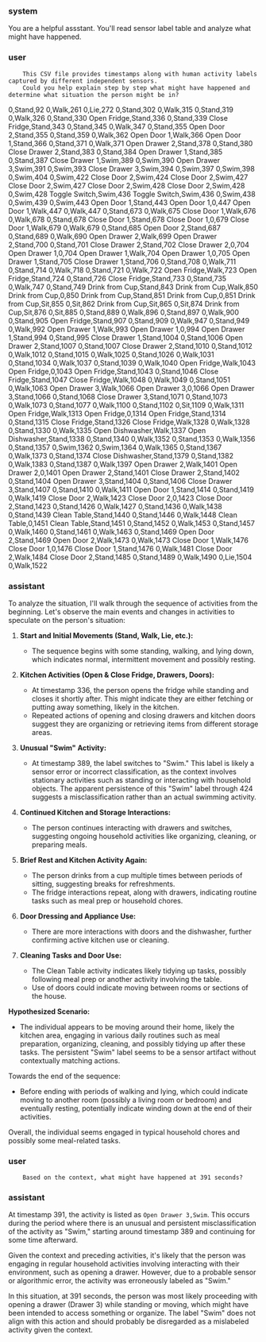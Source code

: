 ### system
You are a helpful assstant. You'll read sensor label table and analyze what might have happened.
### user

        This CSV file provides timestamps along with human activity labels captured by different independent sensors.
        Could you help explain step by step what might have happened and determine what situation the person might be in?
    
0,Stand,92
0,Walk,261
0,Lie,272
0,Stand,302
0,Walk,315
0,Stand,319
0,Walk,326
0,Stand,330
Open Fridge,Stand,336
0,Stand,339
Close Fridge,Stand,343
0,Stand,345
0,Walk,347
0,Stand,355
Open Door 2,Stand,355
0,Stand,359
0,Walk,362
Open Door 1,Walk,366
Open Door 1,Stand,366
0,Stand,371
0,Walk,371
Open Drawer 2,Stand,378
0,Stand,380
Close Drawer 2,Stand,383
0,Stand,384
Open Drawer 1,Stand,385
0,Stand,387
Close Drawer 1,Swim,389
0,Swim,390
Open Drawer 3,Swim,391
0,Swim,393
Close Drawer 3,Swim,394
0,Swim,397
0,Swim,398
0,Swim,404
0,Swim,422
Close Door 2,Swim,424
Close Door 2,Swim,427
Close Door 2,Swim,427
Close Door 2,Swim,428
Close Door 2,Swim,428
0,Swim,428
Toggle Switch,Swim,436
Toggle Switch,Swim,436
0,Swim,438
0,Swim,439
0,Swim,443
Open Door 1,Stand,443
Open Door 1,0,447
Open Door 1,Walk,447
0,Walk,447
0,Stand,673
0,Walk,675
Close Door 1,Walk,676
0,Walk,678
0,Stand,678
Close Door 1,Stand,678
Close Door 1,0,679
Close Door 1,Walk,679
0,Walk,679
0,Stand,685
Open Door 2,Stand,687
0,Stand,689
0,Walk,690
Open Drawer 2,Walk,699
Open Drawer 2,Stand,700
0,Stand,701
Close Drawer 2,Stand,702
Close Drawer 2,0,704
Open Drawer 1,0,704
Open Drawer 1,Walk,704
Open Drawer 1,0,705
Open Drawer 1,Stand,705
Close Drawer 1,Stand,706
0,Stand,708
0,Walk,711
0,Stand,714
0,Walk,718
0,Stand,721
0,Walk,722
Open Fridge,Walk,723
Open Fridge,Stand,724
0,Stand,726
Close Fridge,Stand,733
0,Stand,735
0,Walk,747
0,Stand,749
Drink from Cup,Stand,843
Drink from Cup,Walk,850
Drink from Cup,0,850
Drink from Cup,Stand,851
Drink from Cup,0,851
Drink from Cup,Sit,855
0,Sit,862
Drink from Cup,Sit,865
0,Sit,874
Drink from Cup,Sit,876
0,Sit,885
0,Stand,889
0,Walk,896
0,Stand,897
0,Walk,900
0,Stand,905
Open Fridge,Stand,907
0,Stand,909
0,Walk,947
0,Stand,949
0,Walk,992
Open Drawer 1,Walk,993
Open Drawer 1,0,994
Open Drawer 1,Stand,994
0,Stand,995
Close Drawer 1,Stand,1004
0,Stand,1006
Open Drawer 2,Stand,1007
0,Stand,1007
Close Drawer 2,Stand,1010
0,Stand,1012
0,Walk,1012
0,Stand,1015
0,Walk,1025
0,Stand,1026
0,Walk,1031
0,Stand,1034
0,Walk,1037
0,Stand,1039
0,Walk,1040
Open Fridge,Walk,1043
Open Fridge,0,1043
Open Fridge,Stand,1043
0,Stand,1046
Close Fridge,Stand,1047
Close Fridge,Walk,1048
0,Walk,1049
0,Stand,1051
0,Walk,1063
Open Drawer 3,Walk,1066
Open Drawer 3,0,1066
Open Drawer 3,Stand,1066
0,Stand,1068
Close Drawer 3,Stand,1071
0,Stand,1073
0,Walk,1073
0,Stand,1077
0,Walk,1100
0,Stand,1102
0,Sit,1109
0,Walk,1311
Open Fridge,Walk,1313
Open Fridge,0,1314
Open Fridge,Stand,1314
0,Stand,1315
Close Fridge,Stand,1326
Close Fridge,Walk,1328
0,Walk,1328
0,Stand,1330
0,Walk,1335
Open Dishwasher,Walk,1337
Open Dishwasher,Stand,1338
0,Stand,1340
0,Walk,1352
0,Stand,1353
0,Walk,1356
0,Stand,1357
0,Swim,1362
0,Swim,1364
0,Walk,1365
0,Stand,1367
0,Walk,1373
0,Stand,1374
Close Dishwasher,Stand,1379
0,Stand,1382
0,Walk,1383
0,Stand,1387
0,Walk,1397
Open Drawer 2,Walk,1401
Open Drawer 2,0,1401
Open Drawer 2,Stand,1401
Close Drawer 2,Stand,1402
0,Stand,1404
Open Drawer 3,Stand,1404
0,Stand,1406
Close Drawer 3,Stand,1407
0,Stand,1410
0,Walk,1411
Open Door 1,Stand,1414
0,Stand,1419
0,Walk,1419
Close Door 2,Walk,1423
Close Door 2,0,1423
Close Door 2,Stand,1423
0,Stand,1426
0,Walk,1427
0,Stand,1436
0,Walk,1438
0,Stand,1439
Clean Table,Stand,1440
0,Stand,1446
0,Walk,1448
Clean Table,0,1451
Clean Table,Stand,1451
0,Stand,1452
0,Walk,1453
0,Stand,1457
0,Walk,1460
0,Stand,1461
0,Walk,1463
0,Stand,1469
Open Door 2,Stand,1469
Open Door 2,Walk,1473
0,Walk,1473
Close Door 1,Walk,1476
Close Door 1,0,1476
Close Door 1,Stand,1476
0,Walk,1481
Close Door 2,Walk,1484
Close Door 2,Stand,1485
0,Stand,1489
0,Walk,1490
0,Lie,1504
0,Walk,1522

### assistant
To analyze the situation, I'll walk through the sequence of activities from the beginning. Let's observe the main events and changes in activities to speculate on the person's situation:

1. **Start and Initial Movements (Stand, Walk, Lie, etc.):**
   - The sequence begins with some standing, walking, and lying down, which indicates normal, intermittent movement and possibly resting.

2. **Kitchen Activities (Open & Close Fridge, Drawers, Doors):**
   - At timestamp 336, the person opens the fridge while standing and closes it shortly after. This might indicate they are either fetching or putting away something, likely in the kitchen.
   - Repeated actions of opening and closing drawers and kitchen doors suggest they are organizing or retrieving items from different storage areas.

3. **Unusual "Swim" Activity:**
   - At timestamp 389, the label switches to "Swim." This label is likely a sensor error or incorrect classification, as the context involves stationary activities such as standing or interacting with household objects. The apparent persistence of this "Swim" label through 424 suggests a misclassification rather than an actual swimming activity.

4. **Continued Kitchen and Storage Interactions:**
   - The person continues interacting with drawers and switches, suggesting ongoing household activities like organizing, cleaning, or preparing meals.

5. **Brief Rest and Kitchen Activity Again:**
   - The person drinks from a cup multiple times between periods of sitting, suggesting breaks for refreshments.
   - The fridge interactions repeat, along with drawers, indicating routine tasks such as meal prep or household chores.

6. **Door Dressing and Appliance Use:**
   - There are more interactions with doors and the dishwasher, further confirming active kitchen use or cleaning.
   
7. **Cleaning Tasks and Door Use:**
   - The Clean Table activity indicates likely tidying up tasks, possibly following meal prep or another activity involving the table.
   - Use of doors could indicate moving between rooms or sections of the house.

**Hypothesized Scenario:**
- The individual appears to be moving around their home, likely the kitchen area, engaging in various daily routines such as meal preparation, organizing, cleaning, and possibly tidying up after these tasks. The persistent "Swim" label seems to be a sensor artifact without contextually matching actions.

Towards the end of the sequence:
- Before ending with periods of walking and lying, which could indicate moving to another room (possibly a living room or bedroom) and eventually resting, potentially indicate winding down at the end of their activities. 

Overall, the individual seems engaged in typical household chores and possibly some meal-related tasks.
### user

        Based on the context, what might have happened at 391 seconds?
    
### assistant
At timestamp 391, the activity is listed as `Open Drawer 3,Swim`. This occurs during the period where there is an unusual and persistent misclassification of the activity as "Swim," starting around timestamp 389 and continuing for some time afterward.

Given the context and preceding activities, it's likely that the person was engaging in regular household activities involving interacting with their environment, such as opening a drawer. However, due to a probable sensor or algorithmic error, the activity was erroneously labeled as "Swim."

In this situation, at 391 seconds, the person was most likely proceeding with opening a drawer (Drawer 3) while standing or moving, which might have been intended to access something or organize. The label "Swim" does not align with this action and should probably be disregarded as a mislabeled activity given the context.
